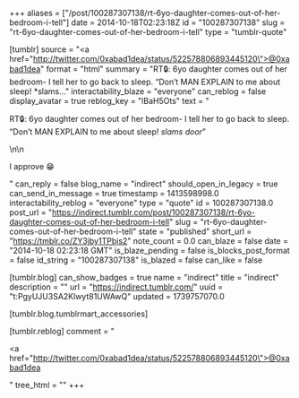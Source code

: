 +++
aliases = ["/post/100287307138/rt-6yo-daughter-comes-out-of-her-bedroom-i-tell"]
date = 2014-10-18T02:23:18Z
id = "100287307138"
slug = "rt-6yo-daughter-comes-out-of-her-bedroom-i-tell"
type = "tumblr-quote"

[tumblr]
source = "<a href=\"http://twitter.com/0xabad1dea/status/522578806893445120\">@0xabad1dea</a>"
format = "html"
summary = "RT🔒: 6yo daughter comes out of her bedroom- I tell her to go back to sleep. “Don’t MAN EXPLAIN to me about sleep! *slams..."
interactability_blaze = "everyone"
can_reblog = false
display_avatar = true
reblog_key = "lBaH5Ots"
text = "<p>RT🔒: 6yo daughter comes out of her bedroom- I tell her to go back to sleep. “Don’t MAN EXPLAIN to me about sleep! *slams door*”</p>\n\n<p>I approve 😁</p>"
can_reply = false
blog_name = "indirect"
should_open_in_legacy = true
can_send_in_message = true
timestamp = 1413598998.0
interactability_reblog = "everyone"
type = "quote"
id = 100287307138.0
post_url = "https://indirect.tumblr.com/post/100287307138/rt-6yo-daughter-comes-out-of-her-bedroom-i-tell"
slug = "rt-6yo-daughter-comes-out-of-her-bedroom-i-tell"
state = "published"
short_url = "https://tmblr.co/ZY3jby1TPbjs2"
note_count = 0.0
can_blaze = false
date = "2014-10-18 02:23:18 GMT"
is_blaze_pending = false
is_blocks_post_format = false
id_string = "100287307138"
is_blazed = false
can_like = false

[tumblr.blog]
can_show_badges = true
name = "indirect"
title = "indirect"
description = ""
url = "https://indirect.tumblr.com/"
uuid = "t:PgyUJU3SA2Klwyt81UWAwQ"
updated = 1739757070.0

[tumblr.blog.tumblrmart_accessories]

[tumblr.reblog]
comment = "<p><a href=\"http://twitter.com/0xabad1dea/status/522578806893445120\">@0xabad1dea</a></p>"
tree_html = ""
+++
